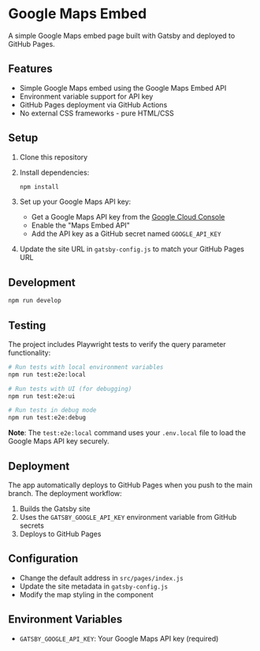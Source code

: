 # Google Maps Embed

A simple Google Maps embed page built with Gatsby and deployed to GitHub Pages.

## Features

- Simple Google Maps embed using the Google Maps Embed API
- Environment variable support for API key
- GitHub Pages deployment via GitHub Actions
- No external CSS frameworks - pure HTML/CSS

## Setup

1. Clone this repository
2. Install dependencies:

   ```bash
   npm install
   ```

3. Set up your Google Maps API key:

   - Get a Google Maps API key from the [Google Cloud Console](https://console.cloud.google.com/)
   - Enable the "Maps Embed API"
   - Add the API key as a GitHub secret named `GOOGLE_API_KEY`

4. Update the site URL in `gatsby-config.js` to match your GitHub Pages URL

## Development

```bash
npm run develop
```

## Testing

The project includes Playwright tests to verify the query parameter functionality:

```bash
# Run tests with local environment variables
npm run test:e2e:local

# Run tests with UI (for debugging)
npm run test:e2e:ui

# Run tests in debug mode
npm run test:e2e:debug
```

**Note**: The `test:e2e:local` command uses your `.env.local` file to load the Google Maps API key securely.

## Deployment

The app automatically deploys to GitHub Pages when you push to the main branch. The deployment workflow:

1. Builds the Gatsby site
2. Uses the `GATSBY_GOOGLE_API_KEY` environment variable from GitHub secrets
3. Deploys to GitHub Pages

## Configuration

- Change the default address in `src/pages/index.js`
- Update the site metadata in `gatsby-config.js`
- Modify the map styling in the component

## Environment Variables

- `GATSBY_GOOGLE_API_KEY`: Your Google Maps API key (required)
